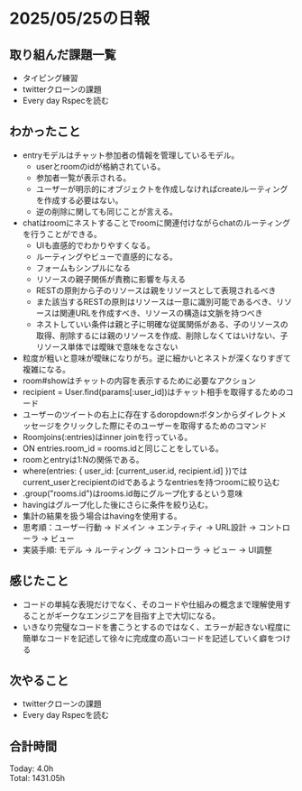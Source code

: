 # 2025/05/25の日報
## 取り組んだ課題一覧
* タイピング練習
* twitterクローンの課題
* Every day Rspecを読む
## わかったこと 
* entryモデルはチャット参加者の情報を管理しているモデル。
  * userとroomのidが格納されている。
  * 参加者一覧が表示される。
  * ユーザーが明示的にオブジェクトを作成しなければcreateルーティングを作成する必要はない。
  * 逆の削除に関しても同じことが言える。
* chatはroomにネストすることでroomに関連付けながらchatのルーティングを行うことができる。
  *  UIも直感的でわかりやすくなる。
  *  ルーティングやビューで直感的になる。
  *  フォームもシンプルになる
  *  リソースの親子関係が責務に影響を与える
  *  RESTの原則から子のリソースは親をリソースとして表現されるべき
  *  また該当するRESTの原則はリソースは一意に識別可能であるべき、リソースは関連URLを作成すべき、リソースの構造は文脈を持つべき
  *  ネストしていい条件は親と子に明確な従属関係がある、子のリソースの取得、削除するには親のリソースを作成、削除しなくてはいけない、子リソース単体では曖昧で意味をなさない
*  粒度が粗いと意味が曖昧になりがち。逆に細かいとネストが深くなりすぎて複雑になる。
*  room#showはチャットの内容を表示するために必要なアクション
*  recipient = User.find(params[:user_id])はチャット相手を取得するためのコード
  * ユーザーのツイートの右上に存在するdoropdownボタンからダイレクトメッセージをクリックした際にそのユーザーを取得するためのコマンド
*  Roomjoins(:entries)はinner joinを行っている。
  *  ON entries.room_id = rooms.idと同じことをしている。
  *  roomとentryは1:Nの関係である。
*  where(entries: { user_id: [current_user.id, recipient.id] })ではcurrent_userとrecipientのidであるようなentriesを持つroomに絞り込む
*  .group("rooms.id")はrooms.id毎にグループ化するという意味
*  havingはグループ化した後にさらに条件を絞り込む。
  * 集計の結果を扱う場合はhavingを使用する。
*  思考順：ユーザー行動 → ドメイン → エンティティ → URL設計 → コントローラ → ビュー
*  実装手順: モデル → ルーティング → コントローラ → ビュー → UI調整           

## 感じたこと
* コードの単純な表現だけでなく、そのコードや仕組みの概念まで理解使用することがギークなエンジニアを目指す上で大切になる。
* いきなり完璧なコードを書こうとするのではなく、エラーが起きない程度に簡単なコードを記述して徐々に完成度の高いコードを記述していく癖をつける
## 次やること
* twitterクローンの課題
* Every day Rspecを読む
##  合計時間 
Today: 4.0h<br>
Total: 1431.05h
